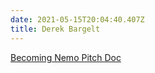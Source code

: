 ```yaml
---
date: 2021-05-15T20:04:40.407Z
title: Derek Bargelt
---
```


[Becoming Nemo Pitch Doc](docs/BecomingNemoPitchDoc.pdf)
